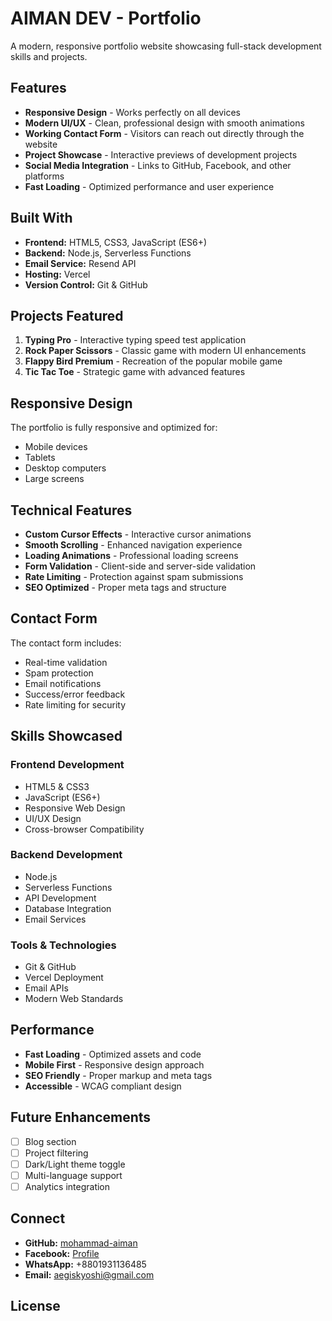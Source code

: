 # AIMAN DEV - Portfolio

A modern, responsive portfolio website showcasing full-stack development skills and projects.

## Features

- **Responsive Design** - Works perfectly on all devices
- **Modern UI/UX** - Clean, professional design with smooth animations
- **Working Contact Form** - Visitors can reach out directly through the website
- **Project Showcase** - Interactive previews of development projects
- **Social Media Integration** - Links to GitHub, Facebook, and other platforms
- **Fast Loading** - Optimized performance and user experience

## Built With

- **Frontend:** HTML5, CSS3, JavaScript (ES6+)
- **Backend:** Node.js, Serverless Functions
- **Email Service:** Resend API
- **Hosting:** Vercel
- **Version Control:** Git & GitHub

## Projects Featured

1. **Typing Pro** - Interactive typing speed test application
2. **Rock Paper Scissors** - Classic game with modern UI enhancements
3. **Flappy Bird Premium** - Recreation of the popular mobile game
4. **Tic Tac Toe** - Strategic game with advanced features

## Responsive Design

The portfolio is fully responsive and optimized for:
- Mobile devices
- Tablets
- Desktop computers
- Large screens

## Technical Features

- **Custom Cursor Effects** - Interactive cursor animations
- **Smooth Scrolling** - Enhanced navigation experience
- **Loading Animations** - Professional loading screens
- **Form Validation** - Client-side and server-side validation
- **Rate Limiting** - Protection against spam submissions
- **SEO Optimized** - Proper meta tags and structure

## Contact Form

The contact form includes:
- Real-time validation
- Spam protection
- Email notifications
- Success/error feedback
- Rate limiting for security

## Skills Showcased

### Frontend Development
- HTML5 & CSS3
- JavaScript (ES6+)
- Responsive Web Design
- UI/UX Design
- Cross-browser Compatibility

### Backend Development
- Node.js
- Serverless Functions
- API Development
- Database Integration
- Email Services

### Tools & Technologies
- Git & GitHub
- Vercel Deployment
- Email APIs
- Modern Web Standards

## Performance

- **Fast Loading** - Optimized assets and code
- **Mobile First** - Responsive design approach
- **SEO Friendly** - Proper markup and meta tags
- **Accessible** - WCAG compliant design

## Future Enhancements

- [ ] Blog section
- [ ] Project filtering
- [ ] Dark/Light theme toggle
- [ ] Multi-language support
- [ ] Analytics integration

## Connect

- **GitHub:** [mohammad-aiman](https://github.com/mohammad-aiman)
- **Facebook:** [Profile](https://www.facebook.com/profile.php?id=61578247131166)
- **WhatsApp:** +8801931136485
- **Email:** aegiskyoshi@gmail.com

## License

